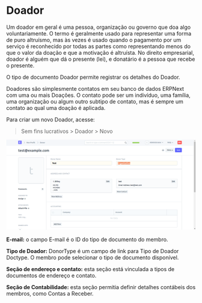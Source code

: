 # Doador



Um doador em geral é uma pessoa, organização ou governo que doa algo voluntariamente. O termo é geralmente usado para representar uma forma de puro altruísmo, mas às vezes é usado quando o pagamento por um serviço é reconhecido por todas as partes como representando menos do que o valor da doação e que a motivação é altruísta. No direito empresarial, doador é alguém que dá o presente (lei), e donatário é a pessoa que recebe o presente.


O tipo de documento Doador permite registrar os detalhes do Doador.


Doadores são simplesmente contatos em seu banco de dados ERPNext com uma ou mais Doações. O contato pode ser um indivíduo, uma família, uma organização ou algum outro subtipo de contato, mas é sempre um contato ao qual uma doação é aplicada.


Para criar um novo Doador, acesse:


> Sem fins lucrativos > Doador > Novo


![Student](/files/donor.png)


**E-mail:** o campo E-mail é o ID do tipo de documento do membro.


**Tipo de Doador:** DonorType é um campo de link para Tipo de Doador Doctype. O membro pode selecionar o tipo de documento disponível.


**Seção de endereço e contato:** esta seção está vinculada a tipos de documentos de endereço e contato.


**Seção de Contabilidade:** esta seção permitia definir detalhes contábeis dos membros, como Contas a Receber.



